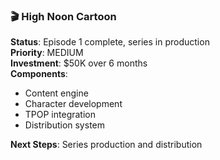 ### 🎬 High Noon Cartoon
**Status**: Episode 1 complete, series in production  
**Priority**: MEDIUM  
**Investment**: $50K over 6 months  
**Components**:
- Content engine
- Character development
- TPOP integration
- Distribution system

**Next Steps**: Series production and distribution
